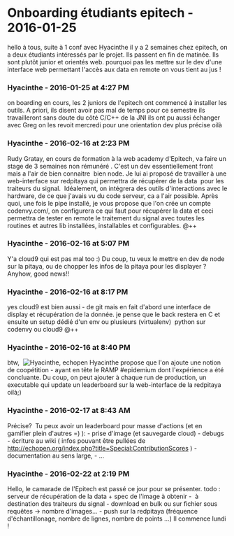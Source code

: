 # Onboarding étudiants epitech  - 2016-01-25

hello à tous,   suite à 1 conf avec Hyacinthe il y a 2 semaines chez epitech, on a deux étudiants intéressés par le projet. Ils passent en fin de matinée. Ils sont plutôt junior et orientés web. pourquoi pas les mettre sur le dev d'une interface web permettant l'accès aux data en remote   on vous tient au jus !

### **Hyacinthe** - 2016-01-25 at 4:27 PM

on boarding en cours, les 2 juniors de l'epitech ont commencé à installer les outils. A priori, ils disent avoir pas mal de temps pour ce semestre   ils travailleront sans doute du côté C/C++ de la JNI   ils ont pu aussi échanger avec Greg   on les revoit mercredi pour une orientation dev plus précise   oilà

### **Hyacinthe** - 2016-02-16 at 2:23 PM

Rudy Gratay, en cours de formation à la web academy d'Epitech, va faire un stage de 3 semaines non rémunéré .  C'est un dev essentiellement front mais a l'air de bien connaitre  bien node.   Je lui ai proposé de travailler à une web-interface sur redpitaya qui permettra de récupérer de la data  pour les traiteurs du signal.  Idéalement, on intégrera des outils d'interactions avec le hardware, de ce que j'avais vu du code serveur, ca a l'air possible.   Après quoi, une fois le pipe installé, je vous propose que l'on crée un compte codenvy.com/, on configurera ce qui faut pour récupérer la data et ceci permettra de tester en remote le traitement du signal avec toutes les routines et autres lib installées, installables et configurables.   @++

### **Hyacinthe** - 2016-02-16 at 5:07 PM

Y'a cloud9 qui est pas mal too :)  Du coup, tu veux le mettre en dev de node sur la pitaya, ou de chopper les infos de la pitaya pour les displayer ?  Anyhow, good news!!

### **Hyacinthe** - 2016-02-16 at 8:17 PM

yes cloud9 est bien aussi - de git mais   en fait d'abord une interface de display et récupération de la donnée. je pense que le back restera en C   et ensuite un setup dédié d'un env ou plusieurs (virtualenv)  python sur codenvy ou cloud9   @++

### **Hyacinthe** - 2016-02-16 at 8:40 PM

btw,  ![Hyacinthe, echopen](./../../zz_assets/images/avatars/791737.png) Hyacinthe propose que l'on ajoute une notion de coopétition - ayant en tête le RAMP #epidemium dont l'expérience a été concluante.   Du coup, on peut ajouter à chaque run de production, un executable qui update un leaderboard sur la web-interface de la redpitaya   oilà;)

### **Hyacinthe** - 2016-02-17 at 8:43 AM

Précise?  Tu peux avoir un leaderboard pour masse d'actions (et en gamifier plein d'autres =) ):   \- prise d'image (et sauvegarde cloud)   \- debugs   \- écriture au wiki ( infos pouvant être pullées de <http://echopen.org/index.php?title=Special:ContributionScores> )   \- documentation au sens large,  \- ...

### **Hyacinthe** - 2016-02-22 at 2:19 PM

Hello, le camarade de l'Epitech est passé ce jour pour se présenter.   todo :   serveur de récupération de la data + spec de l'image à obtenir   -  à destination des traiteurs du signal  \- download en bulk ou sur fichier sous requêtes -&gt; nombre d'images...  \- push sur la redpitaya (fréquence d'échantillonage, nombre de lignes, nombre de points ...)   Il commence lundi !

